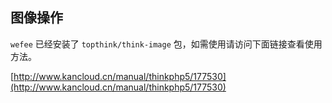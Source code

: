 ## 图像操作

`wefee` 已经安装了 `topthink/think-image` 包，如需使用请访问下面链接查看使用方法。

[http://www.kancloud.cn/manual/thinkphp5/177530](http://www.kancloud.cn/manual/thinkphp5/177530)